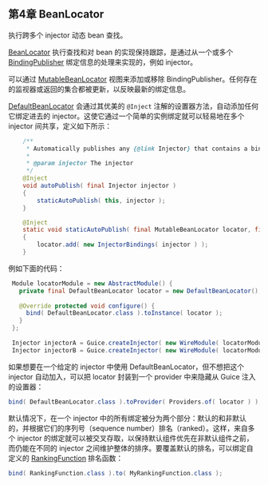 ## 第4章 BeanLocator ##

执行跨多个 injector 动态 bean 查找。

[BeanLocator](https://eclipse.github.io/sisu.inject/apidocs/reference/org/eclipse/sisu/inject/BeanLocator.html) 执行查找和对 bean 的实现保持跟踪，是通过从一个或多个 [BindingPublisher](https://eclipse.github.io/sisu.inject/apidocs/reference/org/eclipse/sisu/inject/BindingPublisher.html) 绑定信息的处理来实现的，例如 injector。

可以通过 [MutableBeanLocator](https://eclipse.github.io/sisu.inject/apidocs/reference/org/eclipse/sisu/inject/MutableBeanLocator.html) 视图来添加或移除 BindingPublisher。任何存在的监视器或返回的集合都被更新，以反映最新的绑定信息。

[DefaultBeanLocator](https://eclipse.github.io/sisu.inject/apidocs/reference/org/eclipse/sisu/inject/DefaultBeanLocator.html) 会通过其优美的 `@Inject` 注解的设置器方法，自动添加任何它绑定进去的 injector。这使它通过一个简单的实例绑定就可以轻易地在多个 injector 间共享，定义如下所示：

```java
    /**
     * Automatically publishes any {@link Injector} that contains a binding to this {@link BeanLocator}.
     * 
     * @param injector The injector
     */
    @Inject
    void autoPublish( final Injector injector )
    {
        staticAutoPublish( this, injector );
    }

    @Inject
    static void staticAutoPublish( final MutableBeanLocator locator, final Injector injector )
    {
        locator.add( new InjectorBindings( injector ) );
    }
```

例如下面的代码：

```java
 Module locatorModule = new AbstractModule() {
   private final DefaultBeanLocator locator = new DefaultBeanLocator();
   
   @Override protected void configure() {
     bind( DefaultBeanLocator.class ).toInstance( locator );
   }
 };
 
 Injector injectorA = Guice.createInjector( new WireModule( locatorModule, spaceModuleA ) );   // adds injectorA to locator
 Injector injectorB = Guice.createInjector( new WireModule( locatorModule, spaceModuleB ) );   // adds injectorB to locator
```

如果想要在一个给定的 injector 中使用 DefaultBeanLocator，但不想把这个 injector 自动加入，可以把 locator 封装到一个 provider 中来隐藏从 Guice 注入的设置器：

```java
bind( DefaultBeanLocator.class ).toProvider( Providers.of( locator ) );
```

默认情况下，在一个 injector 中的所有绑定被分为两个部分：默认的和非默认的，并根据它们的序列号（sequence number）排名（ranked）。这样，来自多个 injector 的绑定就可以被交叉存取，以保持默认组件优先在非默认组件之前，而仍能在不同的 injector 之间维护整体的排序。要覆盖默认的排名，可以绑定自定义的 [RankingFunction](https://eclipse.github.io/sisu.inject/apidocs/reference/org/eclipse/sisu/inject/RankingFunction.html) 排名函数：

```java
bind( RankingFunction.class ).to( MyRankingFunction.class );
```




















